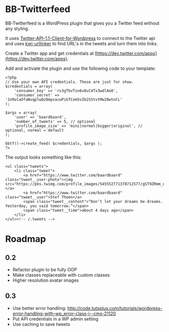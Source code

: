 # BB-Twitterfeed

BB-Twitterfeed is a WordPress plugin that gives you a Twitter feed without any styling.

It uses [Twitter-API-1.1-Client-for-Wordpress](https://github.com/micc83/Twitter-API-1.1-Client-for-Wordpress/blob/master/class-wp-twitter-api.php) to connect to the Twitter api and uses [kwi-urllinker](https://bitbucket.org/kwi/urllinker) to find URL's in the tweets and turn them into links.

Create a Twitter app and get credentials at [https://dev.twitter.com/apps](https://dev.twitter.com/apps).

Add and activate the plugin and use the following code to your template:

```
<?php 
// Use your own API credentials. These are just for show.
$credentials = array(
	'consumer_key' => 'rs3gTbvTzo6v8vC4Tx3wdlAo0',
	'consumer_secret' => '3zRolaOfaNvqplwQz8mpvacwPikTCem5vIb2S5tvtMw20wtnCL'
);

$args = array(
	'user' => 'baardbaard',
	'number_of_tweets' => 5, // optional
	'profile_image_size' => 'mini|normal|bigger|original', // optional, normal = default
);

bbtf()->create_feed( $credentials, $args );
?>
```

The output looks something like this:

```
<ul class="tweets">
	<li class="tweet">
		<a href="https://www.twitter.com/baardbaard" class="tweet__user-photo"><img src="https://pbs.twimg.com/profile_images/545552771378712577/gST9ZRmm_normal.jpeg"></a>
		<a href="https://www.twitter.com/baardbaard" class="tweet__user">Stef Thoen</a>
		<span class="tweet__content">“Don’t let your dreams be dreams. Yesterday, you said tomorrow.”</span>
		<span class="tweet__time">about 4 days ago</span>
	</li>
</ul><!-- /.tweets -->
```

# Roadmap

## 0.2
- Refactor plugin to be fully OOP
- Make classes replaceable with custom classes
- Higher resolution avatar images

## 0.3
- Use better error handling: http://code.tutsplus.com/tutorials/wordpress-error-handling-with-wp_error-class-i--cms-21120
- Put  API credentials in a WP admin setting
- Use caching to save tweets
